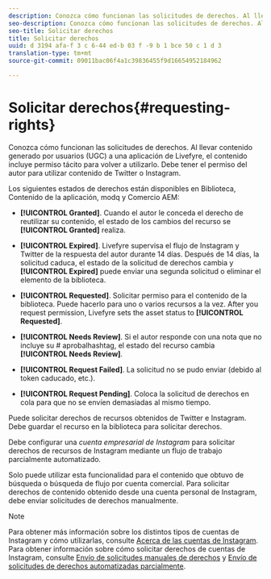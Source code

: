 ```yaml
---
description: Conozca cómo funcionan las solicitudes de derechos. Al llevar contenido generado por usuarios (UGC) a una aplicación de Livefyre, el contenido incluye permiso tácito para volver a utilizarlo. Debe tener el permiso del autor para utilizar contenido de Twitter o Instagram.
seo-description: Conozca cómo funcionan las solicitudes de derechos. Al llevar contenido generado por usuarios (UGC) a una aplicación de Livefyre, el contenido incluye permiso tácito para volver a utilizarlo. Debe tener el permiso del autor para utilizar contenido de Twitter o Instagram.
seo-title: Solicitar derechos
title: Solicitar derechos
uuid: d 3194 afa-f 3 c 6-44 ed-b 03 f -9 b 1 bce 50 c 1 d 3
translation-type: tm+mt
source-git-commit: 09011bac06f4a1c39836455f9d16654952184962

---
```



# Solicitar derechos{#requesting-rights}

Conozca cómo funcionan las solicitudes de derechos. Al llevar contenido generado por usuarios (UGC) a una aplicación de Livefyre, el contenido incluye permiso tácito para volver a utilizarlo. Debe tener el permiso del autor para utilizar contenido de Twitter o Instagram.

Los siguientes estados de derechos están disponibles en Biblioteca, Contenido de la aplicación, modq y Comercio AEM:

* **[!UICONTROL Granted]**. Cuando el autor le conceda el derecho de reutilizar su contenido, el estado de los cambios del recurso se **[!UICONTROL Granted]** realiza.

* **[!UICONTROL Expired]**. Livefyre supervisa el flujo de Instagram y Twitter de la respuesta del autor durante 14 días. Después de 14 días, la solicitud caduca, el estado de la solicitud de derechos cambia y **[!UICONTROL Expired]** puede enviar una segunda solicitud o eliminar el elemento de la biblioteca.
* **[!UICONTROL Requested]**. Solicitar permiso para el contenido de la biblioteca. Puede hacerlo para uno o varios recursos a la vez. After you request permission, Livefyre sets the asset status to **[!UICONTROL Requested]**.
* **[!UICONTROL Needs Review]**. Si el autor responde con una nota que no incluye su # aprobalhashtag, el estado del recurso cambia **[!UICONTROL Needs Review]**.

* **[!UICONTROL Request Failed]**. La solicitud no se pudo enviar (debido al token caducado, etc.).
* **[!UICONTROL Request Pending]**. Coloca la solicitud de derechos en cola para que no se envíen demasiadas al mismo tiempo.

Puede solicitar derechos de recursos obtenidos de Twitter e Instagram. Debe guardar el recurso en la biblioteca para solicitar derechos.

Debe configurar una *cuenta empresarial de Instagram* para solicitar derechos de recursos de Instagram mediante un flujo de trabajo parcialmente automatizado.

Solo puede utilizar esta funcionalidad para el contenido que obtuvo de búsqueda o búsqueda de flujo por cuenta comercial. Para solicitar derechos de contenido obtenido desde una cuenta personal de Instagram, debe enviar solicitudes de derechos manualmente.

>[!NOTE]
>
>Para obtener más información sobre los distintos tipos de cuentas de Instagram y cómo utilizarlas, consulte [Acerca de las cuentas de Instagram](/help/using/c-users-creating-accounts-with-studio-access/t-configure-social-accout-instagram/c-about-instagram-accounts.md#c_about_instagram_accounts). Para obtener información sobre cómo solicitar derechos de cuentas de Instagram, consulte [Envío de solicitudes manuales de derechos](/help/using/c-how-requesting-rights-works/c-send-instagram-manual-rights-request.md#c_send_instagram_manual_rights_request) y [Envío de solicitudes de derechos automatizadas parcialmente](/help/using/c-how-requesting-rights-works/c-send-an-instagram-rights-request-from-the-library.md#c_send_an_instagram_rights_request_from_the_library).

